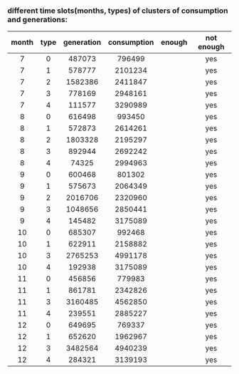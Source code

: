 ### different time slots(months, types) of clusters of consumption and generations:

| month |  type  |  generation  | consumption |  enough  | not enough |
|:-----:|:------:|:------------:|:-----------:|:--------:|:----------:|
|   7   |   0    |    487073    |   796499    |          |    yes     |
|   7   |   1    |    578777    |   2101234   |          |    yes     |
|   7   |   2    |   1582386    |   2411847   |          |    yes     |
|   7   |   3    |    778169    |   2948161   |          |    yes     |
|   7   |   4    |    111577    |   3290989   |          |    yes     |
|   8   |   0    |    616498    |   993450    |          |    yes     |
|   8   |   1    |    572873    |   2614261   |          |    yes     |
|   8   |   2    |   1803328    |   2195297   |          |    yes     |
|   8   |   3    |    892944    |   2692242   |          |    yes     |
|   8   |   4    |    74325     |   2994963   |          |    yes     |
|   9   |   0    |    600468    |   801302    |          |    yes     |
|   9   |   1    |    575673    |   2064349   |          |    yes     |
|   9   |   2    |   2016706    |   2320960   |          |    yes     |
|   9   |   3    |   1048656    |   2850441   |          |    yes     |
|   9   |   4    |    145482    |   3175089   |          |    yes     |
|  10   |   0    |    685307    |   992468    |          |    yes     |
|  10   |   1    |    622911    |   2158882   |          |    yes     |
|  10   |   3    |   2765253    |   4991178   |          |    yes     |
|  10   |   4    |    192938    |   3175089   |          |    yes     |
|  11   |   0    |    456856    |   779983    |          |    yes     |
|  11   |   1    |    861781    |   2342826   |          |    yes     |
|  11   |   3    |   3160485    |   4562850   |          |    yes     |
|  11   |   4    |    239551    |   2885227   |          |    yes     |
|  12   |   0    |    649695    |   769337    |          |    yes     |
|  12   |   1    |    652620    |   1962967   |          |    yes     |
|  12   |   3    |   3482564    |   4940239   |          |    yes     |
|  12   |   4    |    284321    |   3139193   |          |    yes     |



